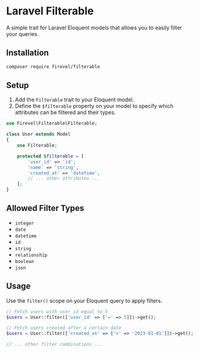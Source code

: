 # Laravel Filterable

A simple trait for Laravel Eloquent models that allows you to easily filter your queries.

## Installation

```bash
composer require firevel/filterable
```

## Setup

1. Add the `Filterable` trait to your Eloquent model.
2. Define the `$filterable` property on your model to specify which attributes can be filtered and their types.

```php
use Firevel\Filterable\Filterable;

class User extends Model
{
    use Filterable;

    protected $filterable = [
        'user_id' => 'id',
        'name' => 'string',
        'created_at' => 'datetime',
        // ... other attributes ...
    ];
}
```

## Allowed Filter Types

- `integer`
- `date`
- `datetime`
- `id`
- `string`
- `relationship`
- `boolean`
- `json`

## Usage

Use the `filter()` scope on your Eloquent query to apply filters.

```php
// Fetch users with user_id equal to 5
$users = User::filter(['user_id' => ['=' => 5]])->get();

// Fetch users created after a certain date
$users = User::filter(['created_at' => ['>' => '2023-01-01']])->get();

// ... other filter combinations ...
```
